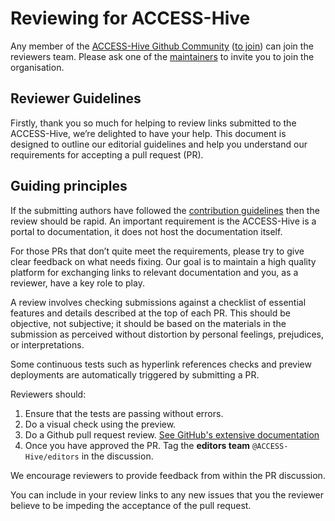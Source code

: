# Reviewing for ACCESS-Hive

Any member of the [ACCESS-Hive Github Community][access-hive-github] ([to join][issue-179]) can join the reviewers team.
Please ask one of the [maintainers][access-hive-maintainers] to invite you to join the organisation.

## Reviewer Guidelines

Firstly, thank you so much for helping to review links submitted to the ACCESS-Hive, we’re delighted to have your help. This document is designed to outline our editorial guidelines and help you understand our requirements for accepting a pull request (PR).

## Guiding principles

If the submitting authors have followed the [contribution guidelines](index.md) then the review should be rapid. An important requirement is the ACCESS-Hive is a portal to documentation, it does not host the documentation itself.

For those PRs that don’t quite meet the requirements, please try to give clear feedback on what needs fixing. Our goal is to maintain a high quality platform for exchanging links to relevant documentation and you, as a reviewer, have a key role to play.

A review involves checking submissions against a checklist of essential features and details described at the top of each PR.
This should be objective, not subjective; it should be based on the materials in the submission as perceived without distortion by personal feelings, prejudices, or interpretations.

Some continuous tests such as hyperlink references checks and preview deployments are automatically triggered by submitting a PR.

Reviewers should:

1. Ensure that the tests are passing without errors.
1. Do a visual check using the preview.
1. Do a Github pull request review. [See GitHub's extensive documentation][github-review]
1. Once you have approved the PR. Tag the **editors team** `@ACCESS-Hive/editors` in the discussion.

We encourage reviewers to provide feedback from within the PR discussion.

You can include in your review links to any new issues that you the reviewer believe to be impeding the acceptance of the pull request.

[access-hive-github]: https://github.com/ACCESS-Hive
[access-hive-maintainers]: https://github.com/orgs/ACCESS-Hive/teams/maintainers
[github-review]: https://docs.github.com/en/pull-requests/collaborating-with-pull-requests/reviewing-changes-in-pull-requests/about-pull-request-reviews
[issue-179]: https://github.com/ACCESS-Hive/access-hive.github.io/issues/179